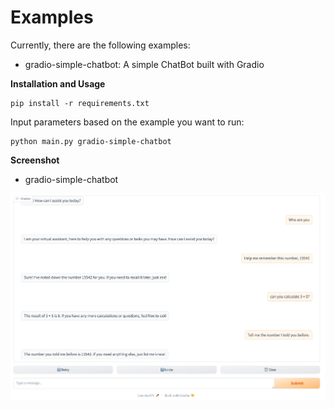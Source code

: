 # Examples

Currently, there are the following examples:
- gradio-simple-chatbot: A simple ChatBot built with Gradio



**Installation and Usage**

```shell
pip install -r requirements.txt
```

Input parameters based on the example you want to run:

```shell
python main.py gradio-simple-chatbot
```



**Screenshot**

- gradio-simple-chatbot

![](./docs/gradio-simple-chatbot.png)